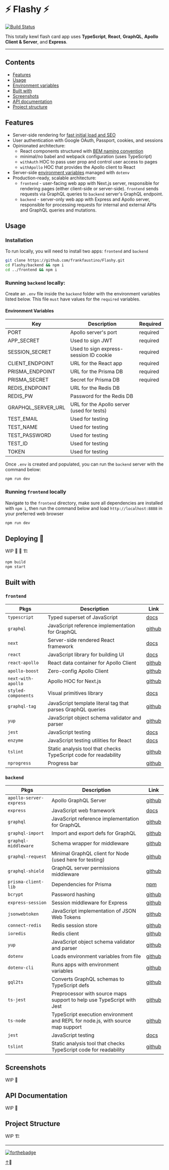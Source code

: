 # ⚡ Flashy ⚡

[![Build Status](https://travis-ci.com/frankfaustino/Flashy.svg?branch=master)](https://travis-ci.com/frankfaustino/Flashy)


This totally kewl flash card app uses **TypeScript**, **React**, **GraphQL**, **Apollo Client & Server**, and **Express**.
***

## Contents
- [Features](#features)
- [Usage](#usage)
- [Environment variables](#environment-variables)
- [Built with](#built-with)
- [Screenshots](#screenshots)
- [API documentation](#api-documentation)
- [Project structure](#project-structure)

## Features
- Server-side rendering for [fast initial load and SEO](https://hackernoon.com/server-side-vs-client-side-rendering-in-react-apps-443efd6f2e87)
- User authentication with Google OAuth, Passport, cookies, and sessions
- Opinionated architecture: 
  - React components structured with [BEM naming convention](http://getbem.com/naming/)
  - minimal/no babel and webpack configuration (uses TypeScript)
  - `withAuth` HOC to pass user prop and control user access to pages
  - `withApollo` HOC that provides the Apollo client to React
- Server-side [environment variables](#environment-variables) managed with `dotenv`
- Production-ready, scalable architecture:
  - `frontend` - user-facing web app with Next.js server, responsible for rendering pages (either client-side or server-side). `frontend` sends requests via GraphQL queries to `backend` server's GraphQL endpoint.
  - `backend` - server-only web app with Express and Apollo server, responsible for processing requests for internal and external APIs and GraphQL queries and mutations.

## Usage

### Installation
To run locally, you will need to install two apps: `frontend` and `backend`

```bash
git clone https://github.com/frankfaustino/Flashy.git
cd Flashy/backend && npm i
cd ../frontend && npm i
```

### Running `backend` locally:
Create an `.env` file inside the `backend` folder with the environment variables listed below. This file `must` have values for the `required` variables.

#### Environment Variables
| Key | Description | Required |
|-----|-------------|----------|
| PORT | Apollo server's port | required |
| APP_SECRET | Used to sign JWT | required |
| SESSION_SECRET | Used to sign express-session ID cookie | required |
| CLIENT_ENDPOINT | URL for the React app | required |
| PRISMA_ENDPOINT | URL for the Prisma DB | required |
| PRISMA_SECRET | Secret for Prisma DB | required |
| REDIS_ENDPOINT | URL for the Redis DB | |
| REDIS_PW | Password for the Redis DB | |
| GRAPHQL_SERVER_URL | URL for the Apollo server (used for tests) | |
| TEST_EMAIL | Used for testing | |
| TEST_NAME | Used for testing | |
| TEST_PASSWORD | Used for testing | |
| TEST_ID | Used for testing | |
| TOKEN | Used for testing | |

Once `.env` is created and populated, you can run the `backend` server with the command below:
```bash
npm run dev
```

### Running `frontend` locally
Navigate to the `frontend` directory, make sure all dependencies are installed with `npm i`, then run the command below and load `http://localhost:8888` in your preferred web browser
```bash
npm run dev
```

## Deploying 🚀

WIP 🚧 👷‍ 🏗

```bash
npm build
npm start
```

## Built with

### `frontend`
|Pkgs|Description|Link|
|----|-----------|----|
| `typescript` | Typed superset of JavaScript |[docs](https://www.typescriptlang.org/)|
| `graphql` | JavaScript reference implementation for GraphQL |[github](https://github.com/graphql/graphql-js)|
| `next` | Server-side rendered React framework |[docs](https://nextjs.org/learn)|
| `react` | JavaScript library for building UI |[docs](https://reactjs.org/)|
| `react-apollo` | React data container for Apollo Client |[github](https://github.com/apollographql/react-apollo#readme)|
| `apollo-boost` | Zero-config Apollo Client |[github](https://github.com/apollographql/apollo-client#readme)|
| `next-with-apollo` | Apollo HOC for Next.js |[github](https://github.com/lfades/next-with-apollo#readme)|
| `styled-components` | Visual primitives library |[docs](https://www.typescriptlang.org/)|
| `graphql-tag` | JavaScript template literal tag that parses GraphQL queries |[github](https://github.com/apollographql/graphql-tag#readme)|
| `yup` | JavaScript object schema validator and parser |[github](https://github.com/jquense/yup)|
| `jest` | JavaScript testing |[docs](https://jestjs.io/)|
| `enzyme` | JavaScript testing utilities for React |[docs](https://airbnb.io/enzyme/)|
| `tslint` | Static analysis tool that checks TypeScript code for readability |[github](https://www.npmjs.com/package/tslint)|
| `nprogress` | Progress bar |[github](https://www.npmjs.com/package/nprogress)|


### `backend`

|Pkgs|Description|Link|
|----|-----------|----|
| `apollo-server-express` | Apollo GraphQL Server |[github](https://github.com/apollographql/apollo-server#readme)|
| `express` | JavaScript web framework |[docs](http://expressjs.com/)|
| `graphql` | JavaScript reference implementation for GraphQL |[github](https://github.com/graphql/graphql-js)|
| `graphql-import` | Import and export defs for GraphQL |[github](https://github.com/graphcool/graphql-import#readme)|
| `graphql-middleware` | Schema wrapper for middleware |[github](https://github.com/prisma/graphql-middleware)|
| `graphql-request` | Minimal GraphQL client for Node (used here for testing) |[github](https://github.com/prisma/graphql-request)|
| `graphql-shield` | GraphQL server permissions middleware |[github](https://github.com/maticzav/graphql-shield)|
| `prisma-client-lib` | Dependencies for Prisma |[npm](https://www.npmjs.com/package/prisma-client-lib)|
| `bcrypt` | Password hashing |[github](https://github.com/kelektiv/node.bcrypt.js#readme)|
| `express-session` | Session middleware for Express |[github](https://www.npmjs.com/package/express-session)|
| `jsonwebtoken` | JavaScript implementation of JSON Web Tokens |[github](https://github.com/auth0/node-jsonwebtoken#readme)|
| `connect-redis` | Redis session store |[github](https://github.com/tj/connect-redis#readme)|
| `ioredis` | Redis client |[github](https://github.com/luin/ioredis#readme)|
| `yup` | JavaScript object schema validator and parser |[github](https://github.com/jquense/yup)|
| `dotenv` | Loads environment variables from file |[github](https://github.com/motdotla/dotenv#readme)|
| `dotenv-cli` | Runs apps with environment variables |[github](https://github.com/caske33/dotenv-cli#readme)|
| `gql2ts` | Converts GraphQL schemas to TypeScript defs |[github](https://github.com/avantcredit/gql2ts#readme)|
| `ts-jest` | Preprocessor with source maps support to help use TypeScript with Jest |[github](https://kulshekhar.github.io/ts-jest)|
| `ts-node` | TypeScript execution environment and REPL for node.js, with source map support |[github](https://github.com/TypeStrong/ts-node)|
| `jest` | JavaScript testing |[docs](https://jestjs.io/)|
| `tslint` | Static analysis tool that checks TypeScript code for readability |[github](https://www.npmjs.com/package/tslint)|

## Screenshots

WIP 👷‍

## API Documentation

WIP 🚧

## Project Structure

WIP 🏗

***
[![forthebadge](https://forthebadge.com/images/badges/built-with-love.svg)](https://forthebadge.com)

[↑](#flashy--)👋